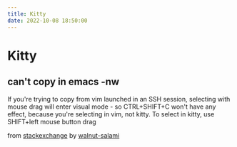 ```yaml
---
title: Kitty
date: 2022-10-08 18:50:00
---
```


# Kitty

## can't copy in emacs -nw
If you're trying to copy from vim launched in an SSH session, selecting with mouse drag will enter visual mode - so CTRL+SHIFT+C won't have any effect, because you're selecting in vim, not kitty. To select in kitty, use SHIFT+left mouse button drag 

from [stackexchange](https://unix.stackexchange.com/questions/500072/how-do-i-copy-and-paste-with-kitty) 
by [walnut-salami](https://unix.stackexchange.com/users/359008/walnut-salami)
